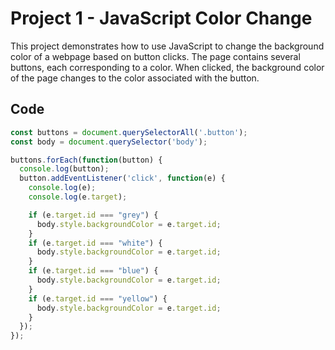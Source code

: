 # Project 1 - JavaScript Color Change

This project demonstrates how to use JavaScript to change the background color of a webpage based on button clicks. The page contains several buttons, each corresponding to a color. When clicked, the background color of the page changes to the color associated with the button.

## Code

```javascript
const buttons = document.querySelectorAll('.button');
const body = document.querySelector('body');

buttons.forEach(function(button) {
  console.log(button);
  button.addEventListener('click', function(e) {
    console.log(e);
    console.log(e.target);

    if (e.target.id === "grey") {
      body.style.backgroundColor = e.target.id;
    }
    if (e.target.id === "white") {
      body.style.backgroundColor = e.target.id;
    }
    if (e.target.id === "blue") {
      body.style.backgroundColor = e.target.id;
    }
    if (e.target.id === "yellow") {
      body.style.backgroundColor = e.target.id;
    }
  });
});
